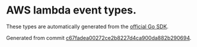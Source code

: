 # AWS lambda event types.

These types are automatically generated from the
[official Go SDK](https://github.com/aws/aws-lambda-go/tree/master/events).

Generated from commit [c67fadea00272ce2b8227d4ca900da882b290694](https://github.com/aws/aws-lambda-go/commit/c67fadea00272ce2b8227d4ca900da882b290694).
